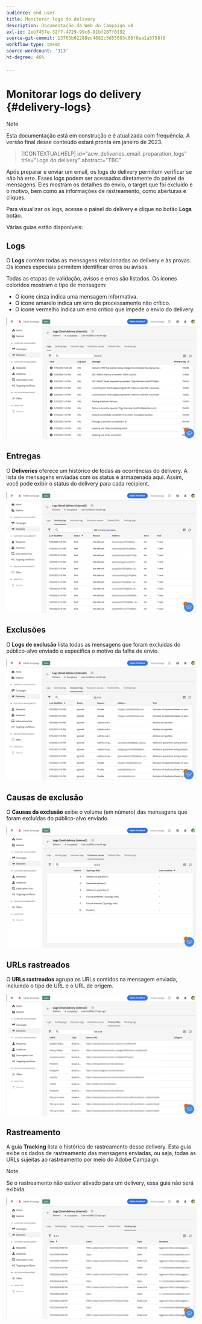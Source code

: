 ```yaml
---
audience: end-user
title: Monitorar logs do delivery
description: Documentação da Web do Campaign v8
exl-id: 2eb7457e-32f7-4729-99c8-91bf287f0192
source-git-commit: 13765b02288ec4682c5d55603c68f8ea1a5758f8
workflow-type: tm+mt
source-wordcount: '313'
ht-degree: 46%

---
```


# Monitorar logs do delivery {#delivery-logs}

>[!NOTE]
>
>Esta documentação está em construção e é atualizada com frequência. A versão final desse conteúdo estará pronta em janeiro de 2023.

>[!CONTEXTUALHELP]
>id="acw_deliveries_email_preparation_logs"
>title="Logs do delivery"
>abstract="TBC"

Após preparar e enviar um email, os logs do delivery permitem verificar se não há erro. Esses logs podem ser acessados diretamente do painel de mensagens. Eles mostram os detalhes do envio, o target que foi excluído e o motivo, bem como as informações de rastreamento, como aberturas e cliques.

Para visualizar os logs, acesse o painel do delivery e clique no botão **Logs** botão.

Várias guias estão disponíveis:

## Logs

O **Logs** contém todas as mensagens relacionadas ao delivery e às provas. Os ícones especiais permitem identificar erros ou avisos.

Todas as etapas de validação, avisos e erros são listados. Os ícones coloridos mostram o tipo de mensagem:

* O ícone cinza indica uma mensagem informativa.
* O ícone amarelo indica um erro de processamento não crítico.
* O ícone vermelho indica um erro crítico que impede o envio do delivery.

![](assets/logs.png)

## Entregas

O **Deliveries** oferece um histórico de todas as ocorrências do delivery. A lista de mensagens enviadas com os status é armazenada aqui. Assim, você pode exibir o status do delivery para cada recipient.

![](assets/logs2.png)

## Exclusões

O **Logs de exclusão** lista todas as mensagens que foram excluídas do público-alvo enviado e especifica o motivo da falha de envio.

![](assets/logs3.png)

## Causas de exclusão

O **Causas da exclusão** exibe o volume (em número) das mensagens que foram excluídas do público-alvo enviado.

![](assets/logs4.png)

## URLs rastreados

O **URLs rastreados** agrupa os URLs contidos na mensagem enviada, incluindo o tipo de URL e o URL de origem.

![](assets/logs5.png)

## Rastreamento

A guia **Tracking** lista o histórico de rastreamento desse delivery. Esta guia exibe os dados de rastreamento das mensagens enviadas, ou seja, todas as URLs sujeitas ao rastreamento por meio do Adobe Campaign.

>[!NOTE]
>
>Se o rastreamento não estiver ativado para um delivery, essa guia não será exibida.

![](assets/logs6.png)
